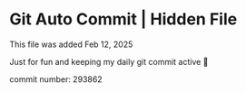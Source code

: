 # Git Auto Commit | Hidden File

This file was added Feb 12, 2025

Just for fun and keeping my daily git commit active 🤪

commit number: 293862
